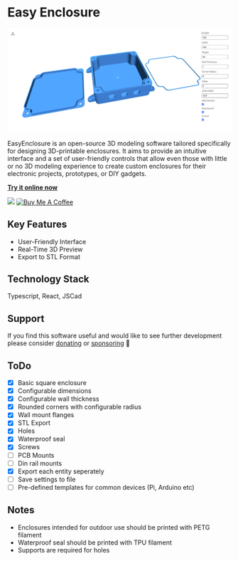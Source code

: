# Easy Enclosure

![](public/screenshot.png)

EasyEnclosure is an open-source 3D modeling software tailored specifically for designing 3D-printable enclosures. It aims to provide an intuitive interface and a set of user-friendly controls that allow even those with little or no 3D modeling experience to create custom enclosures for their electronic projects, prototypes, or DIY gadgets.

**[Try it online now](https://bruceborrett.github.io/easy-enclosure/)**

<a href="https://github.com/sponsors/bruceborrett" target="_blank"><img src="https://img.shields.io/static/v1?label=Sponsor&message=%E2%9D%A4&logo=GitHub&color=%23fe8e86"></a>
<a href="https://www.buymeacoffee.com/bruceborrett" target="_blank"><img src="https://cdn.buymeacoffee.com/buttons/default-orange.png" alt="Buy Me A Coffee" height="20" width="94" style="border-radius:3px;"></a>

## Key Features

* User-Friendly Interface
* Real-Time 3D Preview
* Export to STL Format

## Technology Stack

Typescript, React, JSCad

## Support

If you find this software useful and would like to see further development please consider [donating](https://www.buymeacoffee.com/bruceborrett) or [sponsoring]() :pray:

## ToDo
- [x] Basic square enclosure
- [x] Configurable dimensions
- [x] Configurable wall thickness
- [x] Rounded corners with configurable radius
- [x] Wall mount flanges
- [x] STL Export
- [x] Holes
- [x] Waterproof seal
- [x] Screws
- [ ] PCB Mounts
- [ ] Din rail mounts
- [x] Export each entity seperately
- [ ] Save settings to file
- [ ] Pre-defined templates for common devices (Pi, Arduino etc)

## Notes
* Enclosures intended for outdoor use should be printed with PETG filament
* Waterproof seal should be printed with TPU filament
* Supports are required for holes